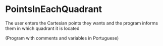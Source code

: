 # PointsInEachQuadrant
The user enters the Cartesian points they wants and the program informs them in which quadrant it is located 

(Program with comments and variables in Portuguese)
